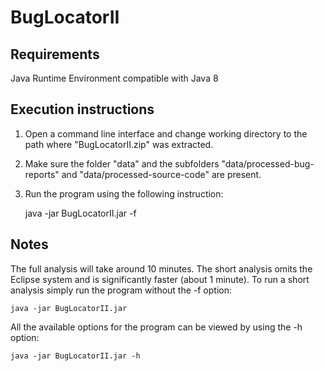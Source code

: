BugLocatorII
===


Requirements
---

Java Runtime Environment compatible with Java 8


Execution instructions
---

1. Open a command line interface and change working directory to the path where "BugLocatorII.zip" was extracted.
2. Make sure the folder "data" and the subfolders "data/processed-bug-reports" and "data/processed-source-code" are present.
3. Run the program using the following instruction:

    java -jar BugLocatorII.jar -f
    
    
Notes
---

The full analysis will take around 10 minutes. The short analysis omits the Eclipse system and is significantly faster (about 1 minute). To run a short analysis simply run the program without the -f option:

    java -jar BugLocatorII.jar

All the available options for the program can be viewed by using the -h option:

    java -jar BugLocatorII.jar -h

